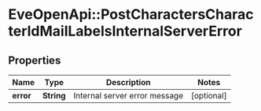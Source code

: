 # EveOpenApi::PostCharactersCharacterIdMailLabelsInternalServerError

## Properties
Name | Type | Description | Notes
------------ | ------------- | ------------- | -------------
**error** | **String** | Internal server error message | [optional] 


